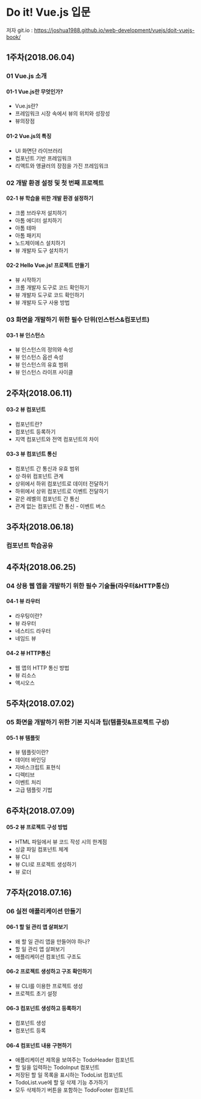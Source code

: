 # Do it! Vue.js 입문

저자 git.io : https://joshua1988.github.io/web-development/vuejs/doit-vuejs-book/



## 1주차(2018.06.04)

### 01 Vue.js 소개

#### 01-1 Vue.js란 무엇인가?

- Vue.js란?
- 프레임워크 시장 속에서 뷰의 위치와 성장성
- 뷰의장점

#### 01-2 Vue.js의 특징

- UI 화면단 라이브러리
- 컴포넌트 기반 프레임워크
- 리액트와 앵귤러의 장점을 가진 프레임워크

### 02 개발 환경 설정 및 첫 번째 프로젝트

#### 02-1 뷰 학습을 위한 개발 환경 설정하기

- 크롬 브라우저 설치하기
- 아톰 에디터 설치하기
- 아톰 테마
- 아톰 패키지
- 노드제이에스 설치하기
- 뷰 개발자 도구 설치하기

#### 02-2 Hello Vue.js! 프로젝트 만들기

- 뷰 시작하기
- 크롬 개발자 도구로 코드 확인하기
- 뷰 개발자 도구로 코드 확인하기
- 뷰 개발자 도구 사용 방법

### 03 화면을 개발하기 위한 필수 단위(인스턴스&컴포넌트)

#### 03-1 뷰 인스턴스

- 뷰 인스턴스의 정의와 속성
- 뷰 인스턴스 옵션 속성
- 뷰 인스턴스의 유효 범위
- 뷰 인스턴스 라이프 사이클



## 2주차(2018.06.11)

#### 03-2 뷰 컴포넌트

- 컴포넌트란?
- 컴포넌트 등록하기
- 지역 컴포넌트와 전역 컴포넌트의 차이

#### 03-3 뷰 컴포넌트 통신

- 컴포넌트 간 통신과 유효 범위
- 상·하위 컴포넌트 관계
- 상위에서 하위 컴포넌트로 데이터 전달하기
- 하위에서 상위 컴포넌트로 이벤트 전달하기
- 같은 레벨의 컴포넌트 간 통신
- 관계 없는 컴포넌트 간 통신 - 이벤트 버스



## 3주차(2018.06.18)
### 컴포넌트 학습공유

## 4주차(2018.06.25)
### 04 상용 웹 앱을 개발하기 위한 필수 기술들(라우터&HTTP통신)

#### 04-1 뷰 라우터

- 라우팅이란?
- 뷰 라우터
- 네스티드 라우터
- 네임드 뷰

#### 04-2 뷰 HTTP통신

- 웹 앱의 HTTP 통신 방법
- 뷰 리소스
- 액시오스



## 5주차(2018.07.02)
### 05 화면을 개발하기 위한 기본 지식과 팁(템플릿&프로젝트 구성)

#### 05-1 뷰 템플릿

- 뷰 템플릿이란?
- 데이터 바인딩
- 자바스크립트 표현식
- 디렉티브
- 이벤트 처리
- 고급 템플릿 기법

## 6주차(2018.07.09)
#### 05-2 뷰 프로젝트 구성 방법

- HTML 파일에서 뷰 코드 작성 시의 한계점
- 싱글 파일 컴포넌트 체계
- 뷰 CLI
- 뷰 CLI로 프로젝트 생성하기
- 뷰 로더



## 7주차(2018.07.16)
### 06 실전 애플리케이션 만들기

#### 06-1 할 일 관리 앱 살펴보기

- 왜 할 일 관리 앱을 만들어야 하나?
- 할 일 관리 앱 살펴보기
- 애플리케이션 컴포넌트 구조도

#### 06-2 프로젝트 생성하고 구조 확인하기

- 뷰 CLI를 이용한 프로젝트 생성
- 프로젝트 초기 설정

#### 06-3 컴포넌트 생성하고 등록하기

- 컴포넌트 생성
- 컴포넌트 등록

#### 06-4 컴포넌트 내용 구현하기

- 애플리케이션 제목을 보여주는 TodoHeader 컴포넌트
- 할 일을 입력하는 TodoInput 컴포넌트
- 저장된 할 일 목록을 표시하는 TodoList 컴포넌트
- TodoList.vue에 할 일 삭제 기능 추가하기
- 모두 삭제하기 버튼을 포함하는 TodoFooter 컴포넌트

